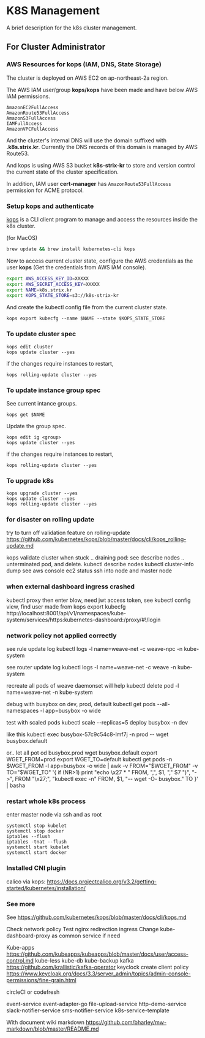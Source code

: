 # K8S Management

A brief description for the k8s cluster management.

## For Cluster Administrator

### AWS Resources for kops (IAM, DNS, State Storage)

The cluster is deployed on AWS EC2 on ap-northeast-2a region.

The AWS IAM user/group **kops/kops** have been made and have below AWS IAM permissions.

```
AmazonEC2FullAccess
AmazonRoute53FullAccess
AmazonS3FullAccess
IAMFullAccess
AmazonVPCFullAccess
```

And the cluster's internal DNS will use the domain suffixed with **.k8s.strix.kr**. Currently the DNS records of this domain is managed by AWS Route53.

And kops is using AWS S3 bucket **k8s-strix-kr** to store and version control the current state of the cluster specification.

In addition, IAM user **cert-manager** has `AmazonRoute53FullAccess` permission for ACME protocol.

### Setup kops and authenticate
[kops](https://kubernetes.io/docs/tasks/tools/install-kubectl) is a CLI client program to manage and access the resources inside the k8s cluster.

(for MacOS)
```bash
brew update && brew install kubernetes-cli kops
```

Now to access current cluster state, configure the AWS credentials as the user **kops** (Get the credentials from AWS IAM console).

```bash
export AWS_ACCESS_KEY_ID=XXXXX
export AWS_SECRET_ACCESS_KEY=XXXXX
export NAME=k8s.strix.kr
export KOPS_STATE_STORE=s3://k8s-strix-kr
```

And create the kubectl config file from the current cluster state.
```
kops export kubecfg --name $NAME --state $KOPS_STATE_STORE
```

### To update cluster spec
```
kops edit cluster
kops update cluster --yes
```

if the changes require instances to restart,
```
kops rolling-update cluster --yes
```

### To update instance group spec
See current intance groups.
```
kops get $NAME
```

Update the group spec.
```
kops edit ig <group>
kops update cluster --yes
```

if the changes require instances to restart,
```
kops rolling-update cluster --yes
```

### To upgrade k8s
```
kops upgrade cluster --yes
kops update cluster --yes
kops rolling-update cluster --yes
```

### for disaster on rolling update
try to turn off validation feature on rolling-update
https://github.com/kubernetes/kops/blob/master/docs/cli/kops_rolling-update.md

kops validate cluster
when stuck .. draining pod: see describe nodes .. unterminated pod, and delete.
kubectl describe nodes
kubectl cluster-info dump
see aws console ec2 status
ssh into node and master node

### when external dashboard ingress crashed
kubectl proxy
then enter blow, need jwt access token, see kubectl config view, find user made from kops export kubecfg
http://localhost:8001/api/v1/namespaces/kube-system/services/https:kubernetes-dashboard:/proxy/#!/login

### network policy not applied correctly
see rule update log
kubectl logs -l name=weave-net -c weave-npc -n kube-system

see router update log
kubectl logs -l name=weave-net -c weave -n kube-system

recreate all pods of weave daemonset will help
kubectl delete pod -l name=weave-net -n kube-system

debug with busybox on dev, prod, default
kubectl get pods --all-namespaces -l app=busybox -o wide

test with scaled pods
kubectl scale --replicas=5 deploy busybox -n dev

like this
kubectl exec busybox-57c9c54c8-lmf7j -n prod -- wget busybox.default

or.. let all pot od busybox.prod wget busybox.default
export WGET_FROM=prod
export WGET_TO=default
kubectl get pods -n $WGET_FROM -l app=busybox -o wide | awk -v FROM="$WGET_FROM" -v TO="$WGET_TO" '{ if (NR>1) print "echo \x27 * " FROM, ",", $1, "," $7 ")", "->", FROM "\x27;", "kubectl exec -n" FROM, $1, "-- wget -O- busybox." TO }' | basha

### restart whole k8s process
enter master node via ssh and as root
```
systemctl stop kubelet
systemctl stop docker
iptables --flush
iptables -tnat --flush
systemctl start kubelet
systemctl start docker
```

### Installed  CNI plugin
calico via kops: https://docs.projectcalico.org/v3.2/getting-started/kubernetes/installation/

### See more
See https://github.com/kubernetes/kops/blob/master/docs/cli/kops.md

Check network policy
Test nginx redirection ingress
Change kube-dashboard-proxy as common service if need

Kube-apps https://github.com/kubeapps/kubeapps/blob/master/docs/user/access-control.md
kube-less
kube-db
kube-backup
kafka https://github.com/krallistic/kafka-operator
keyclock create client policy https://www.keycloak.org/docs/3.3/server_admin/topics/admin-console-permissions/fine-grain.html

circleCI or codefresh

event-service
event-adapter-go
file-upload-service
http-demo-service
slack-notifier-service
sms-notifier-service
k8s-service-template

With document
wiki markdown https://github.com/bharley/mw-markdown/blob/master/README.md